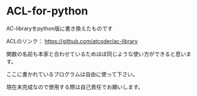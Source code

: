 # ACL-for-python

AC-libraryをpython版に書き換えたものです

ACLのリンク：
https://github.com/atcoder/ac-library

関数の名前も本家と合わせているためほぼ同じような使い方ができると思います。

ここに書かれているプログラムは自由に使って下さい。

現在未完成なので使用する際は自己責任でお願いします。
